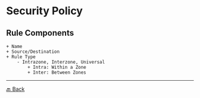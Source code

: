 # Security Policy 

## Rule Components
    + Name
    + Source/Destination
    + Rule Type
        - Intrazone, Interzone, Universal
            + Intra: Within a Zone
            + Inter: Between Zones

---

[🔙 Back](../README.md)
